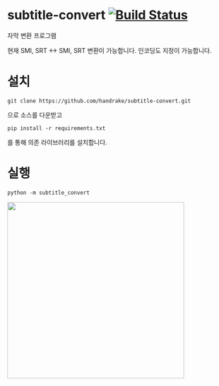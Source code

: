 # subtitle-convert [![Build Status](https://travis-ci.org/handrake/subtitle-convert.svg?branch=master)](https://travis-ci.org/handrake/subtitle-convert)
자막 변환 프로그램

현재 SMI, SRT <-> SMI, SRT 변환이 가능합니다. 인코딩도 지정이 가능합니다.

# 설치

```
git clone https://github.com/handrake/subtitle-convert.git
```
으로 소스를 다운받고

```
pip install -r requirements.txt
```

를 통해 의존 라이브러리를 설치합니다.

# 실행

```
python -m subtitle_convert
```

<img src="https://i.imgur.com/ilNHhb3.png" width="400">
